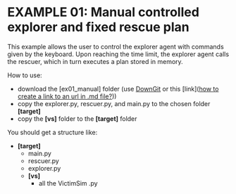 # EXAMPLE 01: Manual controlled explorer and fixed rescue plan
This example allows the user to control the explorer agent with commands given by the keyboard. Upon reaching the time limit, the explorer agent calls the rescuer, which in turn executes a plan stored in memory.

How to use:
- download the [ex01_manual] folder (use [DownGit](https://downgit.github.io) or this [link]([how to create a link to an url in .md file?](https://downgit.github.io/#/home?url=https://github.com/tacla/VictimSim2/tree/main/ex01_manual)))
- copy the explorer.py, rescuer.py, and main.py to the chosen folder **[target]**
- copy the **[vs]** folder to the **[target]** folder

You should get a structure like:

+ **[target]**
   + main.py
   + rescuer.py
   + explorer.py
   + **[vs]**
      + all the VictimSim .py
